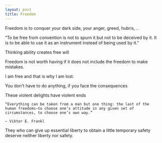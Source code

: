 ```yaml
---
layout: post
title: Freedom
---
```


Freedom is to conquer your dark side, your anger, greed, hubris, .. 

“To be free from convention is not to spurn it but not to be deceived by it. It is to be able to use it as an instrument instead of being used by it.”

Thinking ability creates free will

Freedom is not worth having if it does not include the freedom to make mistakes.

I am free and that is why I am lost.

You don't have to do anything, if you face the consequences

These violent delights have violent ends

    “Everything can be taken from a man but one thing: the last of the human freedoms—to choose one’s attitude in any given set of circumstances, to choose one’s own way.” 

    ― Viktor E. Frankl



They who can give up essential liberty to obtain a little temporary safety deserve neither liberty nor safety.
